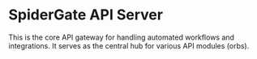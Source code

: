 # SpiderGate API Server

This is the core API gateway for handling automated workflows and integrations. It serves as the central hub for various API modules (orbs).
